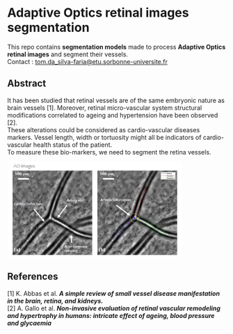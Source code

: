 # Adaptive Optics retinal images segmentation

This repo contains **segmentation models** made to process **Adaptive Optics retinal images** and segment their vessels.   
Contact : tom.da_silva-faria@etu.sorbonne-universite.fr

## Abstract
It has been studied that retinal vessels are of the same embryonic nature as brain vessels [1]. Moreover, retinal micro-vascular system structural modifications correlated to ageing and hypertension have been observed [2].   
These alterations could be considered as cardio-vascular diseases markers. Vessel length, width or tortuosity might all be indicators of cardio-vascular health status of the patient.  
To measure these bio-markers, we need to segment the retina vessels. 

<img src="https://github.com/DASILVAFARIATom/OASegmentation/blob/master/Images/AOImages.png" width="400">

## References
[1] K. Abbas et al. **_A simple review of small vessel disease manifestation in the brain, retina, and kidneys._**  
[2] A. Gallo et al. **_Non-invasive evaluation of retinal vascular remodeling and hypertrophy in humans: intricate effect of ageing, blood pressure and glycaemia_**